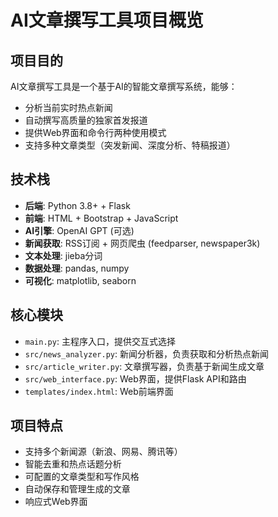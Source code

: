 # AI文章撰写工具项目概览

## 项目目的
AI文章撰写工具是一个基于AI的智能文章撰写系统，能够：
- 分析当前实时热点新闻
- 自动撰写高质量的独家首发报道
- 提供Web界面和命令行两种使用模式
- 支持多种文章类型（突发新闻、深度分析、特稿报道）

## 技术栈
- **后端**: Python 3.8+ + Flask
- **前端**: HTML + Bootstrap + JavaScript
- **AI引擎**: OpenAI GPT (可选)
- **新闻获取**: RSS订阅 + 网页爬虫 (feedparser, newspaper3k)
- **文本处理**: jieba分词
- **数据处理**: pandas, numpy
- **可视化**: matplotlib, seaborn

## 核心模块
- `main.py`: 主程序入口，提供交互式选择
- `src/news_analyzer.py`: 新闻分析器，负责获取和分析热点新闻
- `src/article_writer.py`: 文章撰写器，负责基于新闻生成文章
- `src/web_interface.py`: Web界面，提供Flask API和路由
- `templates/index.html`: Web前端界面

## 项目特点
- 支持多个新闻源（新浪、网易、腾讯等）
- 智能去重和热点话题分析
- 可配置的文章类型和写作风格
- 自动保存和管理生成的文章
- 响应式Web界面